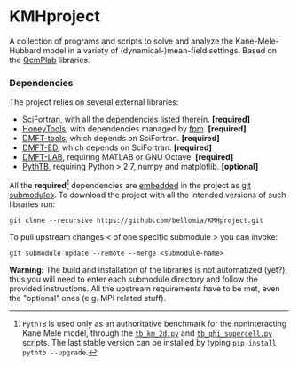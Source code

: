 # KMHproject
A collection of programs and scripts to solve and analyze the Kane-Mele-Hubbard model in a variety of (dynamical-)mean-field settings. Based on the [QcmPlab](https://github.com/QcmPlab) libraries.

### Dependencies

The project relies on several external libraries:

* [SciFortran](https://github.com/QcmPlab/SciFortran.git), with all the dependencies listed therein. **[required]**
* [HoneyTools](https://github.com/QcmPlab/HoneyTools.git), with dependencies managed by [fpm](https://fpm.fortran-lang.org/en/index.html). **[required]**
* [DMFT-tools](https://github.com/QcmPlab/DMFTtools.git), which depends on SciFortran. **[required]**
* [DMFT-ED](https://github.com/QcmPlab/LIB_DMFT_ED.git), which depends on SciFortran. **[required]**
* [DMFT-LAB](https://github.com/bellomia/DMFT-LAB), requiring MATLAB or GNU Octave. **[required]**
* [PythTB](https://github.com/bellomia/PythTB), requiring Python > 2.7, numpy and matplotlib. **[optional]**

All the **required**[^1] dependencies are [embedded](./lib/) in the project as [git submodules](https://git-scm.com/book/en/v2/Git-Tools-Submodules). To download the project with all the intended versions of such libraries run:

```
git clone --recursive https://github.com/bellomia/KMHproject.git
```

To pull upstream changes < of one specific submodule > you can invoke:

```
git submodule update --remote --merge <submodule-name>
```

**Warning:** The build and installation of the libraries is not automatized (yet?), thus you will need to enter each submodule directory and follow the provided instructions. All the upstream requirements have to be met, even the "optional" ones (e.g. MPI related stuff).

[^1]: `PythTB` is used only as an authoritative benchmark for the noninteracting Kane Mele model, through the [`tb_km_2d.py`](src/tb_km_2d.py) and [`tb_qhi_supercell.py`](src/tb_qhi_supercell.py) scripts. The last stable version can be installed by typing `pip install pythtb --upgrade`.


